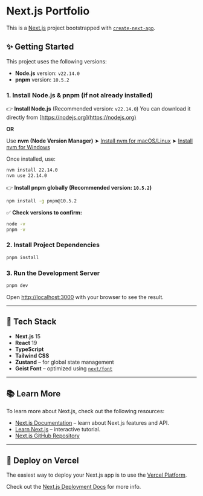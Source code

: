 # Next.js Portfolio

This is a [Next.js](https://nextjs.org) project bootstrapped with [`create-next-app`](https://nextjs.org/docs/app/api-reference/cli/create-next-app).

## ✨ Getting Started

This project uses the following versions:

- **Node.js** version: `v22.14.0`
- **pnpm** version: `10.5.2`

### 1. Install Node.js & pnpm (if not already installed)

👉 **Install Node.js** (Recommended version: `v22.14.0`)
You can download it directly from [https://nodejs.org](https://nodejs.org)

**OR**

Use **nvm (Node Version Manager)**
➤ [Install nvm for macOS/Linux](https://github.com/nvm-sh/nvm)
➤ [Install nvm for Windows](https://github.com/coreybutler/nvm-windows)

Once installed, use:

```bash
nvm install 22.14.0
nvm use 22.14.0
```

👉 **Install pnpm globally (Recommended version: `10.5.2`)**

```bash
npm install -g pnpm@10.5.2
```

✅ **Check versions to confirm:**

```bash
node -v
pnpm -v
```

### 2. Install Project Dependencies

```bash
pnpm install
```

### 3. Run the Development Server

```bash
pnpm dev
```

Open [http://localhost:3000](http://localhost:3000) with your browser to see the result.

---

## 🧰 Tech Stack

- **Next.js** 15
- **React** 19
- **TypeScript**
- **Tailwind CSS**
- **Zustand** – for global state management
- **Geist Font** – optimized using [`next/font`](https://nextjs.org/docs/app/building-your-application/optimizing/fonts)

---

## 📚 Learn More

To learn more about Next.js, check out the following resources:

- [Next.js Documentation](https://nextjs.org/docs) – learn about Next.js features and API.
- [Learn Next.js](https://nextjs.org/learn) – interactive tutorial.
- [Next.js GitHub Repository](https://github.com/vercel/next.js)

---

## 🚀 Deploy on Vercel

The easiest way to deploy your Next.js app is to use the [Vercel Platform](https://vercel.com/new?utm_medium=default-template&filter=next.js&utm_source=create-next-app&utm_campaign=create-next-app-readme).

Check out the [Next.js Deployment Docs](https://nextjs.org/docs/app/building-your-application/deploying) for more info.